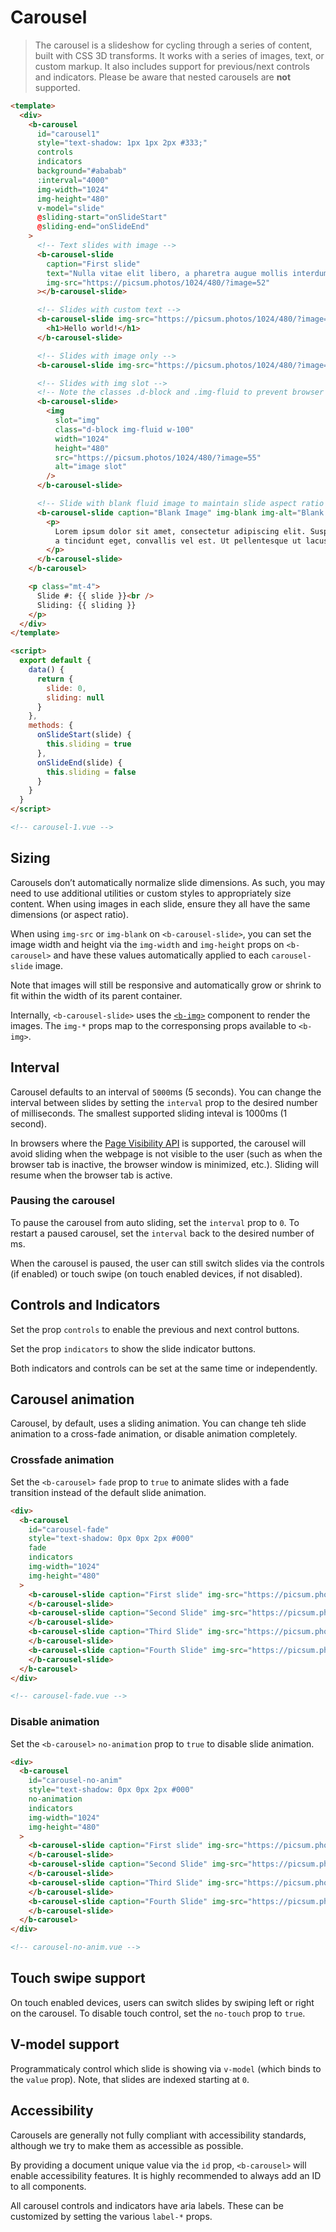 # Carousel

> The carousel is a slideshow for cycling through a series of content, built with CSS 3D transforms.
> It works with a series of images, text, or custom markup. It also includes support for previous/next
> controls and indicators. Please be aware that nested carousels are **not** supported.

```html
<template>
  <div>
    <b-carousel
      id="carousel1"
      style="text-shadow: 1px 1px 2px #333;"
      controls
      indicators
      background="#ababab"
      :interval="4000"
      img-width="1024"
      img-height="480"
      v-model="slide"
      @sliding-start="onSlideStart"
      @sliding-end="onSlideEnd"
    >
      <!-- Text slides with image -->
      <b-carousel-slide
        caption="First slide"
        text="Nulla vitae elit libero, a pharetra augue mollis interdum."
        img-src="https://picsum.photos/1024/480/?image=52"
      ></b-carousel-slide>

      <!-- Slides with custom text -->
      <b-carousel-slide img-src="https://picsum.photos/1024/480/?image=54">
        <h1>Hello world!</h1>
      </b-carousel-slide>

      <!-- Slides with image only -->
      <b-carousel-slide img-src="https://picsum.photos/1024/480/?image=58"> </b-carousel-slide>

      <!-- Slides with img slot -->
      <!-- Note the classes .d-block and .img-fluid to prevent browser default image alignment -->
      <b-carousel-slide>
        <img
          slot="img"
          class="d-block img-fluid w-100"
          width="1024"
          height="480"
          src="https://picsum.photos/1024/480/?image=55"
          alt="image slot"
        />
      </b-carousel-slide>

      <!-- Slide with blank fluid image to maintain slide aspect ratio -->
      <b-carousel-slide caption="Blank Image" img-blank img-alt="Blank image">
        <p>
          Lorem ipsum dolor sit amet, consectetur adipiscing elit. Suspendisse eros felis, tincidunt
          a tincidunt eget, convallis vel est. Ut pellentesque ut lacus vel interdum.
        </p>
      </b-carousel-slide>
    </b-carousel>

    <p class="mt-4">
      Slide #: {{ slide }}<br />
      Sliding: {{ sliding }}
    </p>
  </div>
</template>

<script>
  export default {
    data() {
      return {
        slide: 0,
        sliding: null
      }
    },
    methods: {
      onSlideStart(slide) {
        this.sliding = true
      },
      onSlideEnd(slide) {
        this.sliding = false
      }
    }
  }
</script>

<!-- carousel-1.vue -->
```

## Sizing

Carousels don’t automatically normalize slide dimensions. As such, you may need to use
additional utilities or custom styles to appropriately size content. When using images
in each slide, ensure they all have the same dimensions (or aspect ratio).

When using `img-src` or `img-blank` on `<b-carousel-slide>`, you can set the image
width and height via the `img-width` and `img-height` props on `<b-carousel>` and
have these values automatically applied to each `carousel-slide` image.

Note that images will still be responsive and automatically grow or shrink to fit
within the width of its parent container.

Internally, `<b-carousel-slide>` uses the [`<b-img>`](/docs/components/image)
component to render the images. The `img-*` props map to the corresponsing props
available to `<b-img>`.

## Interval

Carousel defaults to an interval of `5000`ms (5 seconds). You can change the interval between
slides by setting the `interval` prop to the desired number of milliseconds. The smallest
supported sliding inteval is 1000ms (1 second).

In browsers where the [Page Visibility API](https://www.w3.org/TR/page-visibility/)
is supported, the carousel will avoid sliding when the webpage is not visible to
the user (such as when the browser tab is inactive, the browser window is minimized, etc.).
Sliding will resume when the browser tab is active.

### Pausing the carousel

To pause the carousel from auto sliding, set the `interval` prop to `0`. To restart a
paused carousel, set the `interval` back to the desired number of ms.

When the carousel is paused, the user can still switch slides via the controls (if enabled) or
touch swipe (on touch enabled devices, if not disabled).

## Controls and Indicators

Set the prop `controls` to enable the previous and next control buttons.

Set the prop `indicators` to show the slide indicator buttons.

Both indicators and controls can be set at the same time or independently.

## Carousel animation

Carousel, by default, uses a sliding animation. You can change teh slide animation to
a cross-fade animation, or disable animation completely.

### Crossfade animation

Set the `<b-carousel>` `fade` prop to `true` to animate slides with a fade transition
instead of the default slide animation.

```html
<div>
  <b-carousel
    id="carousel-fade"
    style="text-shadow: 0px 0px 2px #000"
    fade
    indicators
    img-width="1024"
    img-height="480"
  >
    <b-carousel-slide caption="First slide" img-src="https://picsum.photos/1024/480/?image=10">
    </b-carousel-slide>
    <b-carousel-slide caption="Second Slide" img-src="https://picsum.photos/1024/480/?image=12">
    </b-carousel-slide>
    <b-carousel-slide caption="Third Slide" img-src="https://picsum.photos/1024/480/?image=22">
    </b-carousel-slide>
    <b-carousel-slide caption="Fourth Slide" img-src="https://picsum.photos/1024/480/?image=23">
    </b-carousel-slide>
  </b-carousel>
</div>

<!-- carousel-fade.vue -->
```

### Disable animation

Set the `<b-carousel>` `no-animation` prop to `true` to disable slide animation.

```html
<div>
  <b-carousel
    id="carousel-no-anim"
    style="text-shadow: 0px 0px 2px #000"
    no-animation
    indicators
    img-width="1024"
    img-height="480"
  >
    <b-carousel-slide caption="First slide" img-src="https://picsum.photos/1024/480/?image=10">
    </b-carousel-slide>
    <b-carousel-slide caption="Second Slide" img-src="https://picsum.photos/1024/480/?image=12">
    </b-carousel-slide>
    <b-carousel-slide caption="Third Slide" img-src="https://picsum.photos/1024/480/?image=22">
    </b-carousel-slide>
    <b-carousel-slide caption="Fourth Slide" img-src="https://picsum.photos/1024/480/?image=23">
    </b-carousel-slide>
  </b-carousel>
</div>

<!-- carousel-no-anim.vue -->
```

## Touch swipe support

On touch enabled devices, users can switch slides by swiping left or right on the carousel.
To disable touch control, set the `no-touch` prop to `true`.

## V-model support

Programmaticaly control which slide is showing via `v-model` (which binds to the
`value` prop). Note, that slides are indexed starting at `0`.

## Accessibility

Carousels are generally not fully compliant with accessibility standards, although
we try to make them as accessible as possible.

By providing a document unique value via the `id` prop, `<b-carousel>` will enable
accessibility features. It is highly recommended to always add an ID to all components.

All carousel controls and indicators have aria labels. These can be customized by
setting the various `label-*` props.

<!-- Component reference added automatically from component package.json -->
